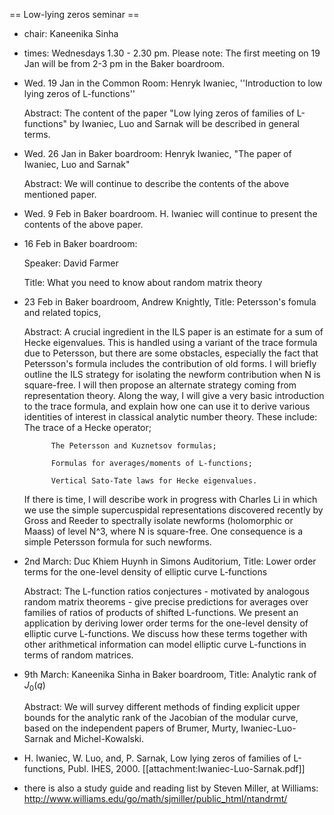 == Low-lying zeros seminar ==

 * chair: Kaneenika Sinha
 * times: Wednesdays 1.30 - 2.30 pm.  Please note: The first meeting on 19 Jan will be from 2-3 pm in the Baker boardroom.
 * Wed. 19 Jan in the Common Room: Henryk Iwaniec, ''Introduction to low lying zeros of L-functions'' 
    
   Abstract: The content of the paper "Low lying zeros of families of L-functions" by Iwaniec, Luo and Sarnak will be described in general terms.

 * Wed. 26 Jan in Baker boardroom: Henryk Iwaniec, "The paper of Iwaniec, Luo and Sarnak"

   Abstract: We will continue to describe the contents of the above mentioned paper.

 * Wed. 9 Feb in Baker boardroom.  H. Iwaniec will continue to present the contents of the above paper. 

 * 16 Feb in Baker boardroom: 
   
   Speaker: David Farmer
   
   Title: What you need to know about random matrix theory

 * 23 Feb in Baker boardroom, Andrew Knightly, Title: Petersson's fomula and related topics,

   
    Abstract: A crucial ingredient in the ILS paper is an estimate for a sum of Hecke eigenvalues.  This is handled using a variant of the trace formula due to Petersson, but there are some obstacles, especially the fact that Petersson's formula includes the contribution of old forms.  I will briefly outline the ILS strategy for isolating the newform contribution when N is square-free.  I will then propose an alternate strategy coming from representation theory.  Along the way, I will give a very basic introduction to the trace formula, and explain how one can use it to derive various identities of interest in classical analytic number theory. These include:
             The trace of a Hecke operator;

             The Petersson and Kuznetsov formulas;
             
             Formulas for averages/moments of L-functions;

             Vertical Sato-Tate laws for Hecke eigenvalues.

    If there is time, I will describe work in progress with Charles Li in which we use the simple supercuspidal representations discovered recently by Gross and Reeder to spectrally isolate newforms (holomorphic or Maass) of level N^3, where N is square-free.  One consequence is a simple Petersson formula for such newforms.

 * 2nd March: Duc Khiem Huynh in Simons Auditorium, Title: Lower order terms for the one-level density of elliptic curve L-functions

   Abstract: The L-function ratios conjectures - motivated by analogous random matrix theorems - give precise predictions for averages over families
of ratios of products of shifted L-functions. We present an application by deriving lower order terms for the one-level density of elliptic curve L-functions. We discuss how these terms together with other arithmetical information can model elliptic curve L-functions in terms of random matrices.

 * 9th March: Kaneenika Sinha in Baker boardroom, Title: Analytic rank of $J_0(q)$ 

   Abstract: We will survey different methods of finding explicit upper bounds for the analytic rank of the Jacobian of the modular curve, based on the independent papers of Brumer, Murty, Iwaniec-Luo-Sarnak and Michel-Kowalski.

 * H. Iwaniec, W. Luo, and, P. Sarnak, Low lying zeros of families of L-functions, Publ. IHES, 2000.
    [[attachment:Iwaniec-Luo-Sarnak.pdf]]
 * there is also a study guide and reading list by Steven Miller, at Williams: http://www.williams.edu/go/math/sjmiller/public_html/ntandrmt/
